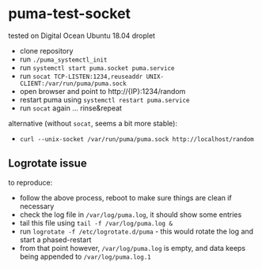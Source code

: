 # puma-test-socket

tested on Digital Ocean Ubuntu 18.04 droplet

* clone repository
* run `./puma_systemctl_init`
* run `systemctl start puma.socket puma.service`
* run `socat TCP-LISTEN:1234,reuseaddr UNIX-CLIENT:/var/run/puma/puma.sock`
* open browser and point to http://{IP}:1234/random
* restart puma using `systemctl restart puma.service`
* run `socat` again ... rinse&repeat

alternative (without `socat`, seems a bit more stable):

* `curl --unix-socket /var/run/puma/puma.sock http://localhost/random`

## Logrotate issue

to reproduce:

* follow the above process, reboot to make sure things are clean if necessary
* check the log file in `/var/log/puma.log`, it should show some entries
* tail this file using `tail -f /var/log/puma.log &`
* run `logrotate -f /etc/logrotate.d/puma` - this would rotate the log and start a phased-restart
* from that point however, `/var/log/puma.log` is empty, and data keeps being appended to `/var/log/puma.log.1`
